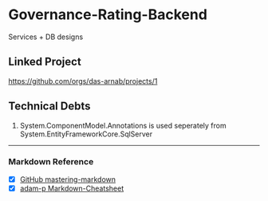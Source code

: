 # Governance-Rating-Backend
Services + DB designs

## Linked Project
https://github.com/orgs/das-arnab/projects/1

## Technical Debts
1. System.ComponentModel.Annotations is used seperately from System.EntityFrameworkCore.SqlServer


----
### Markdown Reference
- [x] [GitHub mastering-markdown](https://guides.github.com/features/mastering-markdown/)
- [x] [adam-p Markdown-Cheatsheet](https://github.com/adam-p/markdown-here/wiki/Markdown-Cheatsheet)
